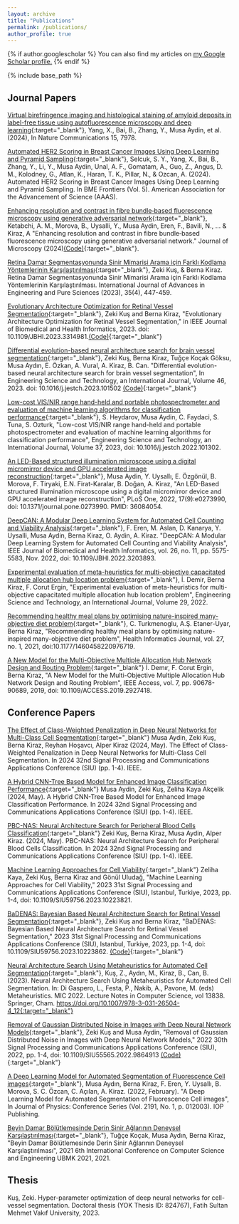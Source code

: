```yaml
---
layout: archive
title: "Publications"
permalink: /publications/
author_profile: true
---
```


{% if author.googlescholar %}
  You can also find my articles on <u><a href="{{author.googlescholar}}">my Google Scholar profile</a>.</u>
{% endif %}

{% include base_path %}

## Journal Papers

[Virtual birefringence imaging and histological staining of amyloid deposits in label-free tissue using autofluorescence microscopy and deep learning](https://doi.org/10.1038/s41467-024-52263-z){:target="_blank"}, Yang, X., Bai, B., Zhang, Y., Musa Aydin, et al. (2024), In Nature Communications 15, 7978. 

[Automated HER2 Scoring in Breast Cancer Images Using Deep Learning and Pyramid Sampling](https://doi.org/10.34133/bmef.0048){:target="_blank"}, Selcuk, S. Y., Yang, X., Bai, B., Zhang, Y., Li, Y., Musa Aydin, Unal, A. F., Gomatam, A., Guo, Z., Angus, D. M., Kolodney, G., Atlan, K., Haran, T. K., Pillar, N., & Ozcan, A. (2024). Automated HER2 Scoring in Breast Cancer Images Using Deep Learning and Pyramid Sampling. In BME Frontiers (Vol. 5). American Association for the Advancement of Science (AAAS).

[Enhancing resolution and contrast in fibre bundle‐based fluorescence microscopy using generative adversarial network](https://onlinelibrary.wiley.com/doi/10.1111/jmi.13296){:target="_blank"}, Ketabchi, A. M., Morova, B., Uysalli, Y., Musa Aydin, Eren, F., Bavili, N., ... & Kiraz, A "Enhancing resolution and contrast in fibre bundle‐based fluorescence microscopy using generative adversarial network." Journal of Microscopy (2024)[(Code)](https://zenodo.org/records/8363087){:target="_blank"}.

[Retina Damar Segmentasyonunda Sinir Mimarisi Arama için Farklı Kodlama Yöntemlerinin Karşılaştırılması](https://dergipark.org.tr/en/pub/jeps/issue/82023/1335157){:target="_blank"}, Zeki Kuş, & Berna Kiraz. Retina Damar Segmentasyonunda Sinir Mimarisi Arama için Farklı Kodlama Yöntemlerinin Karşılaştırılması. International Journal of Advances in Engineering and Pure Sciences (2023), 35(4), 447-459.

[Evolutionary Architecture Optimization for Retinal Vessel Segmentation](https://ieeexplore.ieee.org/document/10250938){:target="_blank"}, Zeki Kuş and Berna Kiraz, "Evolutionary Architecture Optimization for Retinal Vessel Segmentation," in IEEE Journal of Biomedical and Health Informatics, 2023. doi: 10.1109/JBHI.2023.3314981.[(Code)](https://github.com/ODESALAB/Evolutionary-Architecture-Optimization-for-Retinal-Vessel-Segmentation){:target="_blank"}

[Differential evolution-based neural architecture search for brain vessel segmentation](https://doi.org/10.1016/j.jestch.2023.101502){:target="_blank"}, Zeki Kuş, Berna Kiraz, Tuğçe Koçak Göksu, Musa Aydın, E. Özkan, A. Vural, A. Kiraz, B. Can. "Differential evolution-based neural architecture search for brain vessel segmentation", In Engineering Science and Technology, an International Journal, Volume 46, 2023. doi: 10.1016/j.jestch.2023.101502 [(Code)](https://github.com/ODESALAB/Differential-Evolution-based-Neural-Architecture-Search-for-BrainVessel-Segmentation){:target="_blank"} 

[Low-cost VIS/NIR range hand-held and portable photospectrometer and evaluation of machine learning algorithms for classification performance](https://doi.org/10.1016/j.jestch.2022.101302){:target="_blank"}, S. Heydarov, Musa Aydin, C. Faydaci, S. Tuna, S. Ozturk, "Low-cost VIS/NIR range hand-held and portable photospectrometer and evaluation of machine learning algorithms for classification performance", Engineering Science and Technology, an International Journal, Volume 37, 2023, doi: 10.1016/j.jestch.2022.101302. 

[An LED-Based structured illumination microscope using a digital micromirror device and GPU accelerated image reconstruction](https://journals.plos.org/plosone/article?id=10.1371/journal.pone.0273990){:target="_blank"}, Musa Aydin, Y. Uysallı, E. Özgönül, B. Morova, F. Tiryaki, E.N. Firat-Karalar, B. Doğan, A. Kiraz, "An LED-Based structured illumination microscope using a digital micromirror device and GPU accelerated image reconstruction", PLoS One, 2022, 17(9):e0273990, doi: 10.1371/journal.pone.0273990. PMID: 36084054.

[DeepCAN: A Modular Deep Learning System for Automated Cell Counting and Viability Analysis](https://ieeexplore.ieee.org/abstract/document/9875013){:target="_blank"}, F. Eren, M. Aslan, D. Kanarya, Y. Uysalli, Musa Aydin, Berna Kiraz, O. Aydin, A. Kiraz. "DeepCAN: A Modular Deep Learning System for Automated Cell Counting and Viability Analysis", IEEE Journal of Biomedical and Health Informatics, vol. 26, no. 11, pp. 5575-5583, Nov. 2022, doi: 10.1109/JBHI.2022.3203893.

[Experimental evaluation of meta-heuristics for multi-objective capacitated multiple allocation hub location problem](https://www.sciencedirect.com/science/article/pii/S2215098621001440){:target="_blank"}, İ. Demir, Berna Kiraz, F. Corut Ergin, "Experimental evaluation of meta-heuristics for multi-objective capacitated multiple allocation hub location problem", Engineering Science and Technology, an International Journal, Volume 29, 2022.

[Recommending healthy meal plans by optimising nature-inspired many-objective diet problem](https://journals.sagepub.com/doi/full/10.1177/1460458220976719){:target="_blank"}, C. Turkmenoglu, A.Ş. Etaner-Uyar, Berna Kiraz, "Recommending healthy meal plans by optimising nature-inspired many-objective diet problem", Health Informatics Journal, vol. 27, no. 1, 2021, doi:10.1177/1460458220976719. 

[A New Model for the Multi-Objective Multiple Allocation Hub Network Design and Routing Problem](https://ieeexplore.ieee.org/document/8756240){:target="_blank"} İ. Demır, F. Corut Ergin, Berna Kıraz, "A New Model for the Multi-Objective Multiple Allocation Hub Network Design and Routing Problem", IEEE Access, vol. 7, pp. 90678-90689, 2019, doi: 10.1109/ACCESS.2019.2927418.

## Conference Papers

[The Effect of Class-Weighted Penalization in Deep Neural Networks for Multi-Class Cell Segmentation](https://ieeexplore.ieee.org/document/10601040){:target="_blank"} Musa Aydin, Zeki Kuş, Berna Kiraz, Reyhan Hoşavcı, Alper Kiraz (2024, May). The Effect of Class-Weighted Penalization in Deep Neural Networks for Multi-Class Cell Segmentation. In 2024 32nd Signal Processing and Communications Applications Conference (SIU) (pp. 1-4). IEEE.

[A Hybrid CNN-Tree Based Model for Enhanced Image Classification Performance](https://ieeexplore.ieee.org/document/10600973){:target="_blank"} Musa Aydin, Zeki Kuş, Zeliha Kaya Akçelik (2024, May). A Hybrid CNN-Tree Based Model for Enhanced Image Classification Performance. In 2024 32nd Signal Processing and Communications Applications Conference (SIU) (pp. 1-4). IEEE.

[PBC-NAS: Neural Architecture Search for Peripheral Blood Cells Classification](https://ieeexplore.ieee.org/document/10601013){:target="_blank"} Zeki Kuş, Berna Kiraz, Musa Aydin, Alper Kiraz. (2024, May). PBC-NAS: Neural Architecture Search for Peripheral Blood Cells Classification. In 2024 32nd Signal Processing and Communications Applications Conference (SIU) (pp. 1-4). IEEE.

[Machine Learning Approaches for Cell Viability](https://ieeexplore.ieee.org/abstract/document/10223821){:target="_blank"} Zeliha Kaya, Zeki Kuş, Berna Kiraz and Gönül Uludağ, "Machine Learning Approaches for Cell Viability," 2023 31st Signal Processing and Communications Applications Conference (SIU), Istanbul, Turkiye, 2023, pp. 1-4, doi: 10.1109/SIU59756.2023.10223821.

[BaDENAS: Bayesian Based Neural Architecture Search for Retinal Vessel Segmentation](https://ieeexplore.ieee.org/abstract/document/10223862){:target="_blank"}, Zeki Kuş and Berna Kiraz, "BaDENAS: Bayesian Based Neural Architecture Search for Retinal Vessel Segmentation," 2023 31st Signal Processing and Communications Applications Conference (SIU), Istanbul, Turkiye, 2023, pp. 1-4, doi: 10.1109/SIU59756.2023.10223862. [(Code)](https://github.com/ODESALAB/BaDENAS){:target="_blank"}

[Neural Architecture Search Using Metaheuristics for Automated Cell Segmentation](https://link.springer.com/chapter/10.1007/978-3-031-26504-4_12){:target="_blank"}, Kuş, Z., Aydın, M., Kiraz, B., Can, B. (2023). Neural Architecture Search Using Metaheuristics for Automated Cell Segmentation. In: Di Gaspero, L., Festa, P., Nakib, A., Pavone, M. (eds) Metaheuristics. MIC 2022. Lecture Notes in Computer Science, vol 13838. Springer, Cham. https://doi.org/10.1007/978-3-031-26504-4_12{:target="_blank"}

[Removal of Gaussian Distributed Noise in Images with Deep Neural Network Models](https://ieeexplore.ieee.org/document/9864913){:target="_blank"}, Zeki Kuş and Musa Aydin, "Removal of Gaussian Distributed Noise in Images with Deep Neural Network Models," 2022 30th Signal Processing and Communications Applications Conference (SIU), 2022, pp. 1-4, doi: 10.1109/SIU55565.2022.9864913 [(Code)](https://github.com/ODESALAB/Removal-of-Gaussian-Distributed-Noise-in-Images-with-Deep-Neural-Network-Models){:target="_blank"}

[A Deep Learning Model for Automated Segmentation of Fluorescence Cell images](https://iopscience.iop.org/article/10.1088/1742-6596/2191/1/012003/pdf){:target="_blank"}, Musa Aydın, Berna Kiraz, F. Eren, Y. Uysallı, B. Morova, S. C. Özcan, C. Açılan, A. Kiraz. (2022, February). "A Deep Learning Model for Automated Segmentation of Fluorescence Cell images", In Journal of Physics: Conference Series (Vol. 2191, No. 1, p. 012003). IOP Publishing.

[Beyin Damar Bölütlemesinde Derin Sinir Ağlarının Deneysel Karşılaştırılması](https://ieeexplore.ieee.org/document/9559015){:target="_blank"}, Tuğçe Koçak, Musa Aydın, Berna Kiraz, "Beyin Damar Bölütlemesinde Derin Sinir Ağlarının Deneysel Karşılaştırılması", 2021 6th International Conference on Computer Science and Engineering UBMK 2021, 2021.

## Thesis
Kuş, Zeki. Hyper-parameter optimization of deep neural networks for cell-vessel segmentation. Doctoral thesis (YOK Thesis ID: 	824767), Fatih Sultan Mehmet Vakıf University, 2023.
